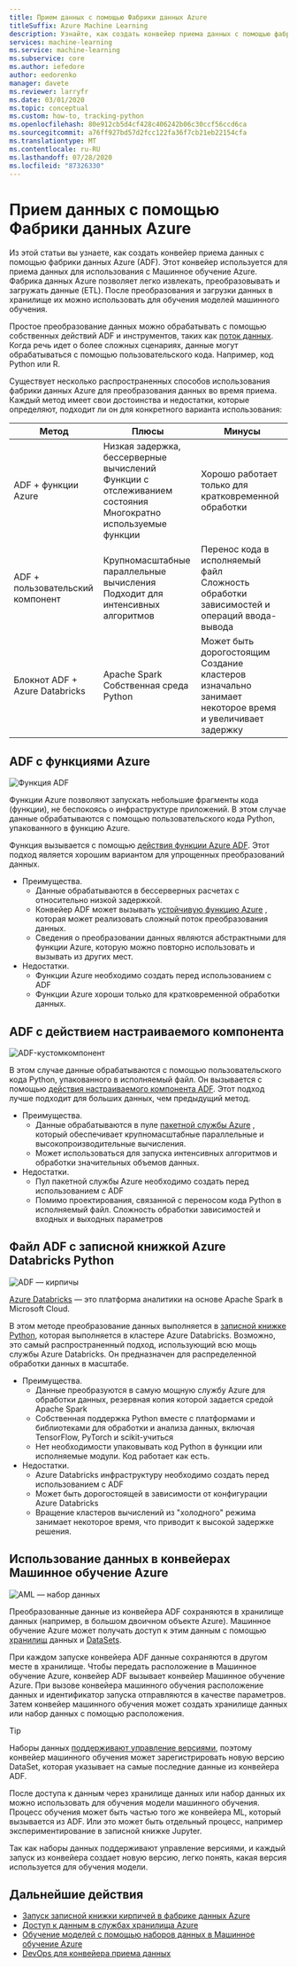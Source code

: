 ```yaml
---
title: Прием данных с помощью Фабрики данных Azure
titleSuffix: Azure Machine Learning
description: Узнайте, как создать конвейер приема данных с помощью фабрики данных Azure.
services: machine-learning
ms.service: machine-learning
ms.subservice: core
ms.author: iefedore
author: eedorenko
manager: davete
ms.reviewer: larryfr
ms.date: 03/01/2020
ms.topic: conceptual
ms.custom: how-to, tracking-python
ms.openlocfilehash: 80e912cb5d4cf428c406242b06c30ccf56ccd6ca
ms.sourcegitcommit: a76ff927bd57d2fcc122fa36f7cb21eb22154cfa
ms.translationtype: MT
ms.contentlocale: ru-RU
ms.lasthandoff: 07/28/2020
ms.locfileid: "87326330"
---
```

# <a name="data-ingestion-with-azure-data-factory"></a>Прием данных с помощью Фабрики данных Azure

Из этой статьи вы узнаете, как создать конвейер приема данных с помощью фабрики данных Azure (ADF). Этот конвейер используется для приема данных для использования с Машинное обучение Azure. Фабрика данных Azure позволяет легко извлекать, преобразовывать и загружать данные (ETL). После преобразования и загрузки данных в хранилище их можно использовать для обучения моделей машинного обучения.

Простое преобразование данных можно обрабатывать с помощью собственных действий ADF и инструментов, таких как [поток данных](https://docs.microsoft.com/azure/data-factory/control-flow-execute-data-flow-activity). Когда речь идет о более сложных сценариях, данные могут обрабатываться с помощью пользовательского кода. Например, код Python или R.

Существует несколько распространенных способов использования фабрики данных Azure для преобразования данных во время приема. Каждый метод имеет свои достоинства и недостатки, которые определяют, подходит ли он для конкретного варианта использования:

| Метод | Плюсы | Минусы |
| ----- | ----- | ----- |
| ADF + функции Azure | Низкая задержка, бессерверные вычислений</br>Функции с отслеживанием состояния</br>Многократно используемые функции | Хорошо работает только для кратковременной обработки |
| ADF + пользовательский компонент | Крупномасштабные параллельные вычисления</br>Подходит для интенсивных алгоритмов | Перенос кода в исполняемый файл</br>Сложность обработки зависимостей и операций ввода-вывода |
| Блокнот ADF + Azure Databricks | Apache Spark</br>Собственная среда Python | Может быть дорогостоящим</br>Создание кластеров изначально занимает некоторое время и увеличивает задержку

## <a name="adf-with-azure-functions"></a>ADF с функциями Azure

![Функция ADF](media/how-to-data-ingest-adf/adf-function.png)

Функции Azure позволяют запускать небольшие фрагменты кода (функции), не беспокоясь о инфраструктуре приложений. В этом случае данные обрабатываются с помощью пользовательского кода Python, упакованного в функцию Azure. 

Функция вызывается с помощью [действия функции Azure ADF](https://docs.microsoft.com/azure/data-factory/control-flow-azure-function-activity). Этот подход является хорошим вариантом для упрощенных преобразований данных. 

* Преимущества.
    * Данные обрабатываются в бессерверных расчетах с относительно низкой задержкой.
    * Конвейер ADF может вызывать [устойчивую функцию Azure](/azure/azure-functions/durable/durable-functions-overview) , которая может реализовать сложный поток преобразования данных. 
    * Сведения о преобразовании данных являются абстрактными для функции Azure, которую можно повторно использовать и вызывать из других мест.
* Недостатки.
    * Функции Azure необходимо создать перед использованием с ADF
    * Функции Azure хороши только для кратковременной обработки данных.

## <a name="adf-with-custom-component-activity"></a>ADF с действием настраиваемого компонента

![ADF-кустомкомпонент](media/how-to-data-ingest-adf/adf-customcomponent.png)

В этом случае данные обрабатываются с помощью пользовательского кода Python, упакованного в исполняемый файл. Он вызывается с помощью [действия настраиваемого компонента ADF](https://docs.microsoft.com/azure/data-factory/transform-data-using-dotnet-custom-activity). Этот подход лучше подходит для больших данных, чем предыдущий метод.

* Преимущества.
    * Данные обрабатываются в пуле [пакетной службы Azure](https://docs.microsoft.com/azure/batch/batch-technical-overview) , который обеспечивает крупномасштабные параллельные и высокопроизводительные вычисления.
    * Может использоваться для запуска интенсивных алгоритмов и обработки значительных объемов данных.
* Недостатки.
    * Пул пакетной службы Azure необходимо создать перед использованием с ADF
    * Помимо проектирования, связанной с переносом кода Python в исполняемый файл. Сложность обработки зависимостей и входных и выходных параметров

## <a name="adf-with-azure-databricks-python-notebook"></a>Файл ADF с записной книжкой Azure Databricks Python

![ADF — кирпичы](media/how-to-data-ingest-adf/adf-databricks.png)

[Azure Databricks](https://azure.microsoft.com/services/databricks/) — это платформа аналитики на основе Apache Spark в Microsoft Cloud.

В этом методе преобразование данных выполняется в [записной книжке Python](https://docs.microsoft.com/azure/data-factory/transform-data-using-databricks-notebook), которая выполняется в кластере Azure Databricks. Возможно, это самый распространенный подход, использующий всю мощь службы Azure Databricks. Он предназначен для распределенной обработки данных в масштабе.

* Преимущества.
    * Данные преобразуются в самую мощную службу Azure для обработки данных, резервная копия которой задается средой Apache Spark
    * Собственная поддержка Python вместе с платформами и библиотеками для обработки и анализа данных, включая TensorFlow, PyTorch и scikit-учиться
    * Нет необходимости упаковывать код Python в функции или исполняемые модули. Код работает как есть.
* Недостатки.
    * Azure Databricks инфраструктуру необходимо создать перед использованием с ADF
    * Может быть дорогостоящей в зависимости от конфигурации Azure Databricks
    * Вращение кластеров вычислений из "холодного" режима занимает некоторое время, что приводит к высокой задержке решения. 
    

## <a name="consuming-data-in-azure-machine-learning-pipelines"></a>Использование данных в конвейерах Машинное обучение Azure

![AML — набор данных](media/how-to-data-ingest-adf/aml-dataset.png)

Преобразованные данные из конвейера ADF сохраняются в хранилище данных (например, в большом двоичном объекте Azure). Машинное обучение Azure может получать доступ к этим данным с помощью [хранилищ](https://docs.microsoft.com/azure/machine-learning/how-to-access-data#create-and-register-datastores) данных и [DataSets](https://docs.microsoft.com/azure/machine-learning/how-to-create-register-datasets).

При каждом запуске конвейера ADF данные сохраняются в другом месте в хранилище. Чтобы передать расположение в Машинное обучение Azure, конвейер ADF вызывает конвейер Машинное обучение Azure. При вызове конвейера машинного обучения расположение данных и идентификатор запуска отправляются в качестве параметров. Затем конвейер машинного обучения может создать хранилище данных или набор данных с помощью расположения. 

> [!TIP]
> Наборы данных [поддерживают управление версиями](https://docs.microsoft.com/azure/machine-learning/how-to-version-track-datasets), поэтому конвейер машинного обучения может зарегистрировать новую версию DataSet, которая указывает на самые последние данные из конвейера ADF.

После доступа к данным через хранилище данных или набор данных их можно использовать для обучения модели машинного обучения. Процесс обучения может быть частью того же конвейера ML, который вызывается из ADF. Или это может быть отдельный процесс, например экспериментирование в записной книжке Jupyter.

Так как наборы данных поддерживают управление версиями, и каждый запуск из конвейера создает новую версию, легко понять, какая версия используется для обучения модели.

## <a name="next-steps"></a>Дальнейшие действия

* [Запуск записной книжки кирпичей в фабрике данных Azure](https://docs.microsoft.com/azure/data-factory/transform-data-using-databricks-notebook)
* [Доступ к данным в службах хранилища Azure](https://docs.microsoft.com/azure/machine-learning/how-to-access-data#create-and-register-datastores)
* [Обучение моделей с помощью наборов данных в Машинное обучение Azure](https://docs.microsoft.com/azure/machine-learning/how-to-train-with-datasets)
* [DevOps для конвейера приема данных](https://docs.microsoft.com/azure/machine-learning/how-to-cicd-data-ingestion)


